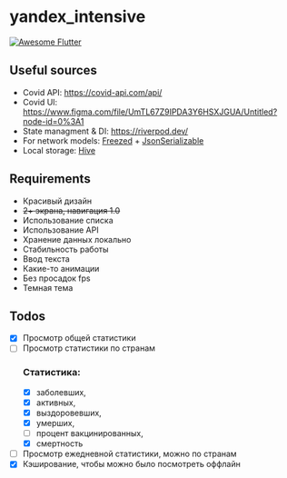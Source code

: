 # yandex_intensive
[![Awesome Flutter](https://img.shields.io/badge/Awesome-Flutter-blue.svg)](https://github.com/Solido/awesome-flutter)

## Useful sources
- Covid API: https://covid-api.com/api/<br>
- Covid UI: https://www.figma.com/file/UmTL67Z9IPDA3Y6HSXJGUA/Untitled?node-id=0%3A1<br>
- State managment & DI: https://riverpod.dev/<br>
- For network models: <a href="https://pub.dev/packages/freezed">Freezed</a> + <a href="https://pub.dev/packages/json_serializable">JsonSerializable</a>
- Local storage: <a href="https://pub.dev/packages/hive">Hive</a>

## Requirements
<ul>
  <li>Красивый дизайн</li>
  <li><strike>2+ экрана, навигация 1.0</strike></li>
  <li>Использование списка</li>
  <li>Использование API</li>
  <li>Хранение данных локально</li>
  <li>Стабильность работы</li>
  <li>Ввод текста</li>
  <li>Какие-то анимации</li>
  <li>Без просадок fps</li>
  <li>Темная тема</li>
</ul>

## Todos
- [x] Просмотр общей статистики
- [ ] Просмотр статистики по странам
  ### Статистика:
    - [x] заболевших,
    - [x] активных,
    - [x] выздоровевших,
    - [x] умерших,
    - [ ] процент вакцинированных,
    - [x] смертность
- [ ] Просмотр ежедневной статистики, можно по странам
- [x] Кэширование, чтобы можно было посмотреть оффлайн
